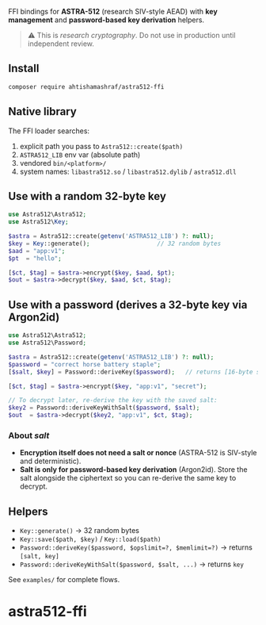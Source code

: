 FFI bindings for **ASTRA-512** (research SIV-style AEAD) with **key management** and **password-based key derivation** helpers.

> ⚠️ This is *research cryptography*. Do not use in production until independent review.

## Install
```bash
composer require ahtishamashraf/astra512-ffi
```

## Native library
The FFI loader searches:
1) explicit path you pass to `Astra512::create($path)`  
2) `ASTRA512_LIB` env var (absolute path)  
3) vendored `bin/<platform>/`  
4) system names: `libastra512.so` / `libastra512.dylib` / `astra512.dll`

## Use with a **random 32-byte key**
```php
use Astra512\Astra512;
use Astra512\Key;

$astra = Astra512::create(getenv('ASTRA512_LIB') ?: null);
$key = Key::generate();                   // 32 random bytes
$aad = "app:v1";
$pt  = "hello";

[$ct, $tag] = $astra->encrypt($key, $aad, $pt);
$out = $astra->decrypt($key, $aad, $ct, $tag);
```

## Use with a **password** (derives a 32-byte key via Argon2id)
```php
use Astra512\Astra512;
use Astra512\Password;

$astra = Astra512::create(getenv('ASTRA512_LIB') ?: null);
$password = "correct horse battery staple";
[$salt, $key] = Password::deriveKey($password);   // returns [16-byte salt, 32-byte key]

[$ct, $tag] = $astra->encrypt($key, "app:v1", "secret");

// To decrypt later, re-derive the key with the saved salt:
$key2 = Password::deriveKeyWithSalt($password, $salt);
$out  = $astra->decrypt($key2, "app:v1", $ct, $tag);
```

### About *salt*
- **Encryption itself does not need a salt or nonce** (ASTRA-512 is SIV-style and deterministic).  
- **Salt is only for password-based key derivation** (Argon2id). Store the salt alongside the ciphertext so you can re-derive the same key to decrypt.

## Helpers
- `Key::generate()` → 32 random bytes
- `Key::save($path, $key)` / `Key::load($path)`
- `Password::deriveKey($password, $opslimit=?, $memlimit=?)` → returns `[salt, key]`
- `Password::deriveKeyWithSalt($password, $salt, ...)` → returns `key`

See `examples/` for complete flows.
# astra512-ffi

